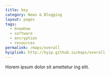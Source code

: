 ```yaml
---
title: key
category: News & Blogging
layout: pages
tags:
  - knowhow
  - software
  - encryption
  - resources
permalink: /maps/overall
hyiplink: http://hyip.github.io/maps/overall
---
```

Horem ipsum dolor sit amettetur ing elit. 
